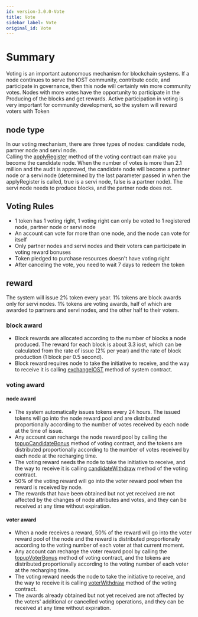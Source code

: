 ```yaml
---
id: version-3.0.0-Vote
title: Vote
sidebar_label: Vote
original_id: Vote
---
```


# Summary

Voting is an important autonomous mechanism for blockchain systems. If a node continues to serve the IOST community, contribute code, and participate in governance, then this node will certainly win more community votes. Nodes with more votes have the opportunity to participate in the Producing of the blocks and get rewards. Active participation in voting is very important for community development, so the system will reward voters with Token

## node type
In our voting mechanism, there are three types of nodes: candidate node, partner node and servi node.  
Calling the [applyRegister](../6-reference/SystemContract.html#applyregister) method of the voting contract can make you become the candidate node. When the number of votes is more than 2.1 million and the audit is approved, the candidate node will become a partner node or a servi node (determined by the last parameter passed in when the applyRegister is called, true is a servi node, false is a partner node). The servi node needs to produce blocks, and the partner node does not.



## Voting Rules

- 1 token has 1 voting right, 1 voting right can only be voted to 1 registered node, partner node or servi node
- An account can vote for more than one node, and the node can vote for itself
- Only partner nodes and servi nodes and their voters can participate in voting reward bonuses
- Token pledged to purchase resources doesn't have voting right
- After canceling the vote, you need to wait 7 days to redeem the token

## reward
The system will issue 2% token every year. 1% tokens are block awards only for servi nodes. 1% tokens are voting awards, half of which are awarded to partners and servi nodes, and the other half to their voters.

### block award
- Block rewards are allocated according to the number of blocks a node produced. The reward for each block is about 3.3 iost, which can be calculated from the rate of issue (2% per year) and the rate of block production (1 block per 0.5 second).
- Block reward requires node to take the initiative to receive, and the way to receive it is calling [exchangeIOST](../6-reference/SystemContract.html#exchangeiost) method of system contract.


### voting award

#### node award

- The system automatically issues tokens every 24 hours. The issued tokens will go into the node reward pool and are distributed proportionally according to the number of votes received by each node at the time of issue.
- Any account can recharge the node reward pool by calling the [topupCandidateBonus](../6-reference/SystemContract.html#topupcandidatebonus) method of voting contract, and the tokens are distributed proportionally according to the number of votes received by each node at the recharging time.
- The voting reward needs the node to take the initiative to receive, and the way to receive it is calling [candidateWithdraw](../6-reference/SystemContract.html#candidatewithdraw) method of the voting contract.
- 50% of the voting reward will go into the voter reward pool when the reward is received by node.
- The rewards that have been obtained but not yet received are not affected by the changes of node attributes and votes, and they can be received at any time without expiration.

#### voter award

- When a node receives a reward, 50% of the reward will go into the voter reward pool of the node and the reward is distributed proportionally according to the voting number of each voter at that current moment.
- Any account can recharge the voter reward pool by calling the [topupVoterBonus](../6-reference/SystemContract.html#topupvoterbonus) method of voting contract, and the tokens are distributed proportionally according to the voting number of each voter at the recharging time.
- The voting reward needs the node to take the initiative to receive, and the way to receive it is calling [voterWithdraw](../6-reference/SystemContract.html#voterwithdraw) method of the voting contract.
- The awards already obtained but not yet received are not affected by the voters' additional or cancelled voting operations, and they can be received at any time without expiration.

